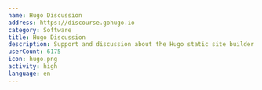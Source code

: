 ```yaml
---
name: Hugo Discussion
address: https://discourse.gohugo.io
category: Software
title: Hugo Discussion
description: Support and discussion about the Hugo static site builder.
userCount: 6175
icon: hugo.png
activity: high
language: en
---
```

